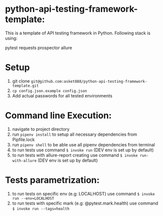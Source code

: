 # python-api-testing-framework-template:
This is a template of API testing framework in Python. Following stack is using:

pytest
requests
prospector
allure

# Setup
1. git clone `git@github.com:asket888/python-api-testing-framework-template.git`
2. `cp config.json.example config.json`
3. Add actual passwords for all tested environments

# Command line Execution:
1. navigate to project directory
2. run `pipenv install` to setup all necessary dependencies from Pipfile.lock
3. run `pipenv shell` to be able use all pipenv dependencies from terminal
4. to run tests use command `$ invoke run` (DEV env is set up by default)
5. to run tests with allure-report creating use command `$ invoke run-with-allure` (DEV env is set up by default)

# Tests parametrization:
1. to run tests on specific env (e.g: LOCALHOST) use command `$ invoke run --env=LOCALHOST`
2. to run tests with specific mark (e.g: @pytest.mark.health) use command `$ invoke run --tags=health`
